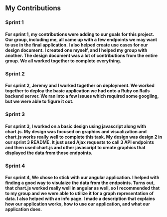 ## My Contributions

### Sprint 1
#### For sprint 1, my contributions were adding to our goals for this project. Our group, including me, all came up with a few endpoints we may want to use in the final application. I also helped create use cases for our design document. I created one myself, and I helped my group with another. The design document was a lot of contributions from the entire group. We all worked together to complete everything.

### Sprint 2
#### For sprint 2, Jeremy and I worked together on deployment. We worked together to deploy the basic application we had onto a Ruby on Rails backend server. We ran into a few issues which required some googling, but we were able to figure it out.

### Sprint 3
#### For sprint 3, I worked on a basic design using javascript along with chart.js. My design was focused on graphics and visualization and chart.js works really well to complete this task. My design was design 2 in our sprint 3 README. It just used Ajax requests to call 3 API endpoints and then used chart.js and other javascript to create graphics that displayed the data from those endpoints.

### Sprint 4
#### For sprint 4, We chose to stick with our angular application. I helped with finding a good way to visulaize the data from the endpoints. Turns out, that chart.js worked really well in angular as well, so I recommended that to my group and we were able to utilize it for a graph representation of data. I also helped with an info page. I made a description that explains how our application works, how to use our application, and what our application does.

